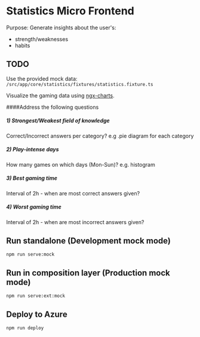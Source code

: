 # Statistics Micro Frontend

Purpose: Generate insights about the user's:
- strength/weaknesses
- habits

## TODO

Use the provided mock data: 
`/src/app/core/statistics/fixtures/statistics.fixture.ts`

Visualize the gaming data using [ngx-charts](https://swimlane.gitbook.io/ngx-charts/).

####Address the following questions

##### 1) Strongest/Weakest field of knowledge

Correct/Incorrect answers per category?
e.g .pie diagram for each category

##### 2) Play-intense days

How many games on which days (Mon-Sun)?
e.g. histogram

##### 3) Best gaming time

Interval of 2h - when are most correct answers given?

##### 4) Worst gaming time

Interval of 2h - when are most incorrect answers given?


## Run standalone (Development mock mode)

`npm run serve:mock`

## Run in composition layer (Production mock mode)

`npm run serve:ext:mock`

## Deploy to Azure

`npm run deploy`
